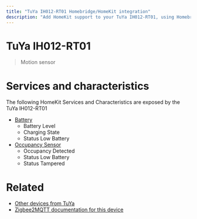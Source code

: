 ```yaml
---
title: "TuYa IH012-RT01 Homebridge/HomeKit integration"
description: "Add HomeKit support to your TuYa IH012-RT01, using Homebridge, Zigbee2MQTT and homebridge-z2m."
---
```

<!---
This file has been GENERATED using src/docgen/docgen.ts
DO NOT EDIT THIS FILE MANUALLY!
-->
# TuYa IH012-RT01
> Motion sensor


# Services and characteristics
The following HomeKit Services and Characteristics are exposed by
the TuYa IH012-RT01

* [Battery](../../battery.md)
  * Battery Level
  * Charging State
  * Status Low Battery
* [Occupancy Sensor](../../sensors.md)
  * Occupancy Detected
  * Status Low Battery
  * Status Tampered


# Related
* [Other devices from TuYa](../index.md#tuya)
* [Zigbee2MQTT documentation for this device](https://www.zigbee2mqtt.io/devices/IH012-RT01.html)